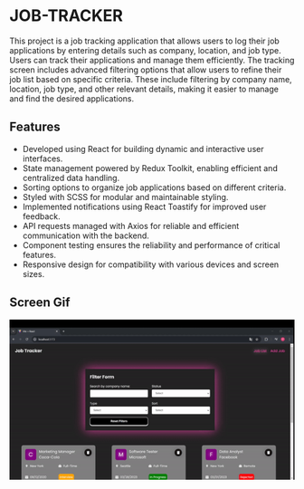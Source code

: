 <h1>JOB-TRACKER</h1> 

<p>This project is a job tracking application that allows users to log their job applications by entering details such as company, location, and job type. Users can track their applications and manage them efficiently. The tracking screen includes advanced filtering options that allow users to refine their job list based on specific criteria. These include filtering by company name, location, job type, and other relevant details, making it easier to manage and find the desired applications.</p>

<h2>Features</h2> 

<ul> 

<li>Developed using React for building dynamic and interactive user interfaces.</li>
<li>State management powered by Redux Toolkit, enabling efficient and centralized data handling.</li> 
<li>Sorting options to organize job applications based on different criteria.</li> 
<li>Styled with SCSS for modular and maintainable styling.</li> 
<li>Implemented notifications using React Toastify for improved user feedback.</li> 
<li>API requests managed with Axios for reliable and efficient communication with the backend.</li> 
<li>Component testing ensures the reliability and performance of critical features.</li>
<li>Responsive design for compatibility with various devices and screen sizes.</li> 

</ul> 

<h2>Screen Gif</h2>

![](gif.gif)